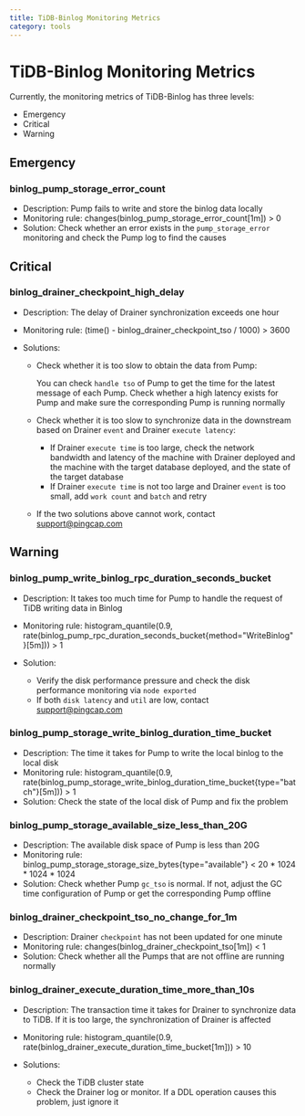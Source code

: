 ```yaml
---
title: TiDB-Binlog Monitoring Metrics
category: tools
---
```


# TiDB-Binlog Monitoring Metrics

Currently, the monitoring metrics of TiDB-Binlog has three levels:

- Emergency
- Critical
- Warning

## Emergency

### binlog_pump_storage_error_count

- Description: Pump fails to write and store the binlog data locally
- Monitoring rule: changes(binlog_pump_storage_error_count[1m]) > 0
- Solution: Check whether an error exists in the `pump_storage_error` monitoring and check the Pump log to find the causes

## Critical

### binlog_drainer_checkpoint_high_delay

- Description: The delay of Drainer synchronization exceeds one hour
- Monitoring rule: (time() - binlog_drainer_checkpoint_tso / 1000) > 3600
- Solutions:

    - Check whether it is too slow to obtain the data from Pump:
        
        You can check `handle tso` of Pump to get the time for the latest message of each Pump. Check whether a high latency exists for Pump and make sure the corresponding Pump is running normally 
    
    - Check whether it is too slow to synchronize data in the downstream based on Drainer `event` and Drainer `execute latency`:
        
        - If Drainer `execute time` is too large, check the network bandwidth and latency of the machine with Drainer deployed and the machine with the target database deployed, and the state of the target database
        - If Drainer `execute time` is not too large and Drainer `event` is too small, add `work count` and `batch` and retry

    - If the two solutions above cannot work, contact support@pingcap.com

## Warning

### binlog_pump_write_binlog_rpc_duration_seconds_bucket

- Description: It takes too much time for Pump to handle the request of TiDB writing data in Binlog
- Monitoring rule: histogram_quantile(0.9, rate(binlog_pump_rpc_duration_seconds_bucket{method="WriteBinlog"}[5m])) > 1
- Solution: 
    
    - Verify the disk performance pressure and check the disk performance monitoring via `node exported`
    - If both `disk latency` and `util` are low, contact support@pingcap.com

### binlog_pump_storage_write_binlog_duration_time_bucket

- Description: The time it takes for Pump to write the local binlog to the local disk
- Monitoring rule: histogram_quantile(0.9, rate(binlog_pump_storage_write_binlog_duration_time_bucket{type="batch"}[5m])) > 1
- Solution: Check the state of the local disk of Pump and fix the problem

### binlog_pump_storage_available_size_less_than_20G

- Description: The available disk space of Pump is less than 20G
- Monitoring rule: binlog_pump_storage_storage_size_bytes{type="available"} < 20 * 1024 * 1024 * 1024
- Solution: Check whether Pump `gc_tso` is normal. If not, adjust the GC time configuration of Pump or get the corresponding Pump offline

### binlog_drainer_checkpoint_tso_no_change_for_1m

- Description: Drainer `checkpoint` has not been updated for one minute
- Monitoring rule: changes(binlog_drainer_checkpoint_tso[1m]) < 1
- Solution: Check whether all the Pumps that are not offline are running normally

### binlog_drainer_execute_duration_time_more_than_10s

- Description: The transaction time it takes for Drainer to synchronize data to TiDB. If it is too large, the synchronization of Drainer is affected
- Monitoring rule: histogram_quantile(0.9, rate(binlog_drainer_execute_duration_time_bucket[1m])) > 10
- Solutions:
    
    - Check the TiDB cluster state
    - Check the Drainer log or monitor. If a DDL operation causes this problem, just ignore it
